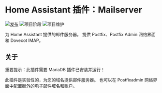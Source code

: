 # Home Assistant 插件：Mailserver

[![发布][release-shield]][release] ![项目阶段][project-stage-shield] ![项目维护][maintenance-shield]

为 Home Assistant 提供的邮件服务器。
提供 Postfix、Postfix Admin 网络界面和 Dovecot IMAP。

## 关于

重要提示：此插件需要 MariaDB 插件已安装并运行！

此插件是实验性的，为您的域名提供邮件服务器。
也可以在 Postfixadmin 网络界面中配置额外的电子邮件域名和账户。

[maintenance-shield]: https://img.shields.io/maintenance/yes/2025.svg
[project-stage-shield]: https://img.shields.io/badge/project%20stage-experimental-yellow.svg
[release-shield]: https://img.shields.io/badge/version-v5.0.0-blue.svg
[release]: https://github.com/erik73/addon-mail/tree/v5.0.0